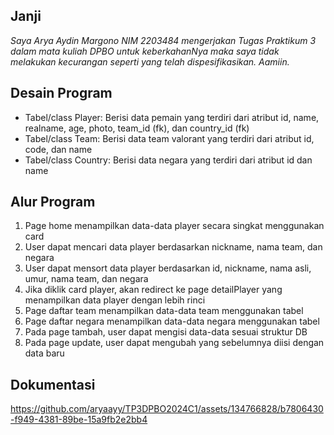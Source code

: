 ## Janji
*Saya Arya Aydin Margono NIM 2203484 mengerjakan
Tugas Praktikum 3 dalam mata kuliah DPBO
untuk keberkahanNya maka saya tidak melakukan kecurangan seperti yang telah dispesifikasikan. Aamiin.*

## Desain Program
- Tabel/class Player: Berisi data pemain yang terdiri dari atribut id, name, realname, age, photo, team_id (fk), dan country_id (fk)
- Tabel/class Team: Berisi data team valorant yang terdiri dari atribut id, code, dan name
- Tabel/class Country: Berisi data negara yang terdiri dari atribut id dan name

## Alur Program
1. Page home menampilkan data-data player secara singkat menggunakan card
2. User dapat mencari data player berdasarkan nickname, nama team, dan negara
3. User dapat mensort data player berdasarkan id, nickname, nama asli, umur, nama team, dan negara
4. Jika diklik card player, akan redirect ke page detailPlayer yang menampilkan data player dengan lebih rinci
5. Page daftar team menampilkan data-data team menggunakan tabel
6. Page daftar negara menampilkan data-data negara menggunakan tabel
7. Pada page tambah, user dapat mengisi data-data sesuai struktur DB
8. Pada page update, user dapat mengubah yang sebelumnya diisi dengan data baru

## Dokumentasi



https://github.com/aryaayy/TP3DPBO2024C1/assets/134766828/b7806430-f949-4381-89be-15a9fb2e2bb4

